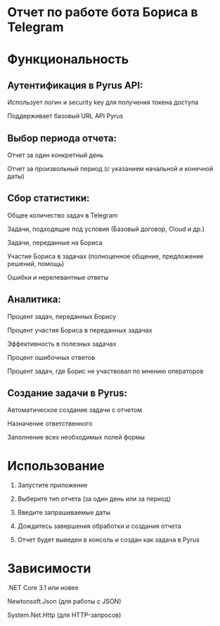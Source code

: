 # Отчет по работе бота Бориса в Telegram
# Функциональность
## Аутентификация в Pyrus API:

Использует логин и security key для получения токена доступа

Поддерживает базовый URL API Pyrus

## Выбор периода отчета:

Отчет за один конкретный день

Отчет за произвольный период (с указанием начальной и конечной даты)

## Сбор статистики:

Общее количество задач в Telegram

Задачи, подходящие под условия (Базовый договор, Cloud и др.)

Задачи, переданные на Бориса

Участие Бориса в задачах (полноценное общение, предложение решений, помощь)

Ошибки и нерелевантные ответы

## Аналитика:

Процент задач, переданных Борису

Процент участия Бориса в переданных задачах

Эффективность в полезных задачах

Процент ошибочных ответов

Процент задач, где Борис не участвовал по мнению операторов

## Создание задачи в Pyrus:

Автоматическое создание задачи с отчетом

Назначение ответственного

Заполнение всех необходимых полей формы

# Использование
1. Запустите приложение

2. Выберите тип отчета (за один день или за период)

3. Введите запрашиваемые даты

4. Дождитесь завершения обработки и создания отчета

5. Отчет будет выведен в консоль и создан как задача в Pyrus

<!--зависимости-->
# Зависимости
.NET Core 3.1 или новее

Newtonsoft.Json (для работы с JSON)

System.Net.Http (для HTTP-запросов)
